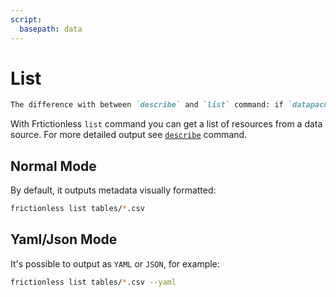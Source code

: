 ```yaml
---
script:
  basepath: data
---
```


# List

```markdown remark type=info
The difference with between `describe` and `list` command: if `datapackage.json` is not provided `describe` will load a sample from every tabular data file in a dataset and infer a schema while `list` is a very lean and quick command operating only with available metadata and not touching actual data files.
```

With Frtictionless `list` command you can get a list of resources from a data source. For more detailed output see [`describe`](describe.html) command.

## Normal Mode

By default, it outputs metadata visually formatted:

```bash script
frictionless list tables/*.csv
```

## Yaml/Json Mode

It's possible to output as `YAML` or `JSON`, for example:

```bash script
frictionless list tables/*.csv --yaml
```
